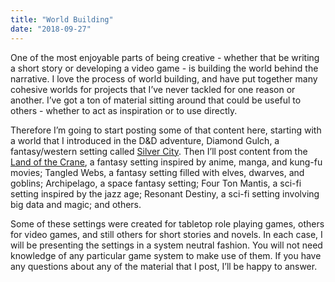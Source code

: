 ```yaml
---
title: "World Building"
date: "2018-09-27"
---
```


One of the most enjoyable parts of being creative - whether that be writing a short story or developing a video game - is building the world behind the narrative. I love the process of world building, and have put together many cohesive worlds for projects that I’ve never tackled for one reason or another. I’ve got a ton of material sitting around that could be useful to others - whether to act as inspiration or to use directly.

Therefore I’m going to start posting some of that content here, starting with a world that I introduced in the D&D adventure, Diamond Gulch, a fantasy/western setting called [Silver City](/silver-city-chronicles). Then I’ll post content from the [Land of the Crane](/land-of-the-crane/), a fantasy setting inspired by anime, manga, and kung-fu movies; Tangled Webs, a fantasy setting filled with elves, dwarves, and goblins; Archipelago, a space fantasy setting; Four Ton Mantis, a sci-fi setting inspired by the jazz age; Resonant Destiny, a sci-fi setting involving big data and magic; and others.

Some of these settings were created for tabletop role playing games, others for video games, and still others for short stories and novels. In each case, I will be presenting the settings in a system neutral fashion. You will not need knowledge of any particular game system to make use of them. If you have any questions about any of the material that I post, I’ll be happy to answer.

